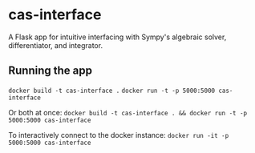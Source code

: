 # cas-interface

A Flask app for intuitive interfacing with Sympy's algebraic solver, differentiator, and integrator. 

## Running the app
``docker build -t cas-interface .``
``docker run -t -p 5000:5000 cas-interface``

Or both at once:
``docker build -t cas-interface . && docker run -t -p 5000:5000 cas-interface``

To interactively connect to the docker instance:
``docker run -it -p 5000:5000 cas-interface``

<!-- If no changes have been made: ``npm run app``. Otherwise, build from source and then run. -->

<!-- ## Building from source

- Clean the ``dist`` folder: ``npm run clean``
- Build: ``npm run build``

To run the whole build/run pipeline: ``npm run start`` -->

<!-- ## Setting up enviroments

- Install all required node modules: ``npm install``
- Python venv:
  - Make virtual environment: ``python3 -m venv venv``
  - Activate the virtual environment, this is different for linux/windows
    - Windows: ``venv\Scripts\activate.bat``
    - Linux: ``source venv/bin/activate``
  - Install requirements: ``pip install -r requirements.txt``
- Docker image:
  - If on windows, make sure the Docker Desktop app is running
  - Build the docker image: `docker-compose build`

## Using the Docker environment
To run the image:

- Create a container: `docker-compose up -d`
- Open the VS Code comment palette by pressing `ctrl+shift+p`
- Run the command `Dev Containers: Attach to Running Container`
- Select the container that you’ve just started

This should open a new VS Code window, which you will use to develop your code. When you are done:

- Ensure your changes are saved
- Close the Dev Container VS Code window
- In the terminal in the original VS Code window, run `docker-compose down` -->